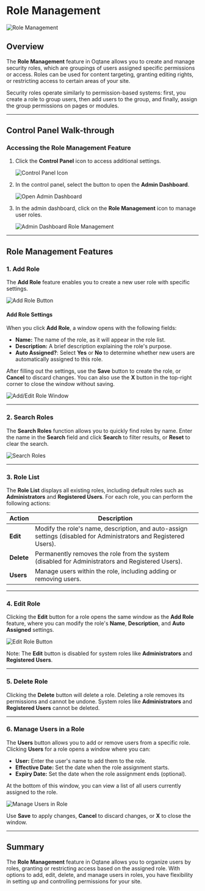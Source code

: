 # Role Management

![Role Management](./assets/role-management.png)

## Overview

The **Role Management** feature in Oqtane allows you to create and manage security roles, which are groupings of users assigned specific permissions or access. Roles can be used for content targeting, granting editing rights, or restricting access to certain areas of your site.

Security roles operate similarly to permission-based systems: first, you create a role to group users, then add users to the group, and finally, assign the group permissions on pages or modules.

---

## Control Panel Walk-through

### Accessing the Role Management Feature

1. Click the **Control Panel** icon to access additional settings.

   ![Control Panel Icon](assets/control-panel-button.png)

2. In the control panel, select the button to open the **Admin Dashboard**.

   ![Open Admin Dashboard](assets/control-panel-admin-dashboard-button.png)

3. In the admin dashboard, click on the **Role Management** icon to manage user roles.

   ![Admin Dashboard Role Management](assets/admin-dashboard-role-management.png)

---

## Role Management Features

### 1. **Add Role**

The **Add Role** feature enables you to create a new user role with specific settings.

![Add Role Button](./assets/role-management-add-role-button.png)

#### **Add Role Settings**
When you click **Add Role**, a window opens with the following fields:

- **Name:** The name of the role, as it will appear in the role list.
- **Description:** A brief description explaining the role's purpose.
- **Auto Assigned?**: Select **Yes** or **No** to determine whether new users are automatically assigned to this role.

After filling out the settings, use the **Save** button to create the role, or **Cancel** to discard changes. You can also use the **X** button in the top-right corner to close the window without saving.

![Add/Edit Role Window](./assets/role-management-add-edit-window.png)

---

### 2. **Search Roles**

The **Search Roles** function allows you to quickly find roles by name. Enter the name in the **Search** field and click **Search** to filter results, or **Reset** to clear the search.

![Search Roles](./assets/role-management-search.png)

---

### 3. **Role List**

The **Role List** displays all existing roles, including default roles such as **Administrators** and **Registered Users**. For each role, you can perform the following actions:

| **Action** | **Description**                                                                                         |
|------------|---------------------------------------------------------------------------------------------------------|
| **Edit**   | Modify the role's name, description, and auto-assign settings (disabled for Administrators and Registered Users). |
| **Delete** | Permanently removes the role from the system (disabled for Administrators and Registered Users).        |
| **Users**  | Manage users within the role, including adding or removing users.                                       |

---

### 4. **Edit Role**

Clicking the **Edit** button for a role opens the same window as the **Add Role** feature, where you can modify the role's **Name**, **Description**, and **Auto Assigned** settings.

![Edit Role Button](./assets/role-management-edit-button.png)

Note: The **Edit** button is disabled for system roles like **Administrators** and **Registered Users**.

---

### 5. **Delete Role**

Clicking the **Delete** button will delete a role. Deleting a role removes its permissions and cannot be undone. System roles like **Administrators** and **Registered Users** cannot be deleted.

---

### 6. **Manage Users in a Role**

The **Users** button allows you to add or remove users from a specific role. Clicking **Users** for a role opens a window where you can:

- **User:** Enter the user's name to add them to the role.
- **Effective Date:** Set the date when the role assignment starts.
- **Expiry Date:** Set the date when the role assignment ends (optional).
  
At the bottom of this window, you can view a list of all users currently assigned to the role.

![Manage Users in Role](./assets/role-management-users-window.png)

Use **Save** to apply changes, **Cancel** to discard changes, or **X** to close the window.

---

## Summary

The **Role Management** feature in Oqtane allows you to organize users by roles, granting or restricting access based on the assigned role. With options to add, edit, delete, and manage users in roles, you have flexibility in setting up and controlling permissions for your site.


